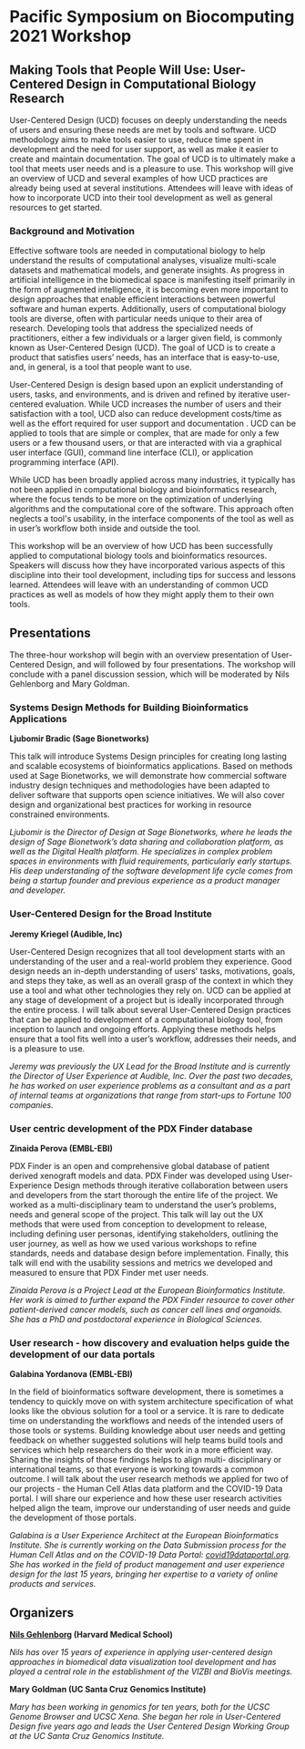 # Pacific Symposium on Biocomputing 2021 Workshop

## Making Tools that People Will Use: User-Centered Design in Computational Biology Research

User-Centered Design (UCD) focuses on deeply understanding the needs of users and ensuring these needs are met by tools and software. UCD methodology aims to make tools easier to use, reduce time spent in development and the need for user support, as well as make it easier to create and maintain documentation. The goal of UCD is to ultimately make a tool that meets user needs and is a pleasure to use. This workshop will give an overview of UCD and several examples of how UCD practices are already being used at several institutions. Attendees will leave with ideas of how to incorporate UCD into their tool development as well as general resources to get started.

### Background and Motivation
Effective software tools are needed in computational biology to help understand the results of computational analyses, visualize multi-scale datasets and mathematical models, and generate insights. As progress in artificial intelligence in the biomedical space is manifesting itself primarily in the form of augmented intelligence, it is becoming even more important to design approaches that enable efficient interactions between powerful software and human experts. Additionally, users of computational biology tools are diverse, often with particular needs unique to their area of research. Developing tools that address the specialized needs of practitioners, either a few individuals or a larger given field, is commonly known as User-Centered Design (UCD). The goal of UCD is to create a product that satisfies users’ needs, has an interface that is easy-to-use, and, in general, is a tool that people want to use. 

User-Centered Design is design based upon an explicit understanding of users, tasks, and environments, and is driven and refined by iterative user-centered evaluation. While UCD increases the number of users and their satisfaction with a tool, UCD also can reduce development costs/time as well as the effort required for user support and documentation . UCD can be applied to tools that are simple or complex, that are made for only a few users or a few thousand users, or that are interacted with via a graphical user interface (GUI), command line interface (CLI), or application programming interface (API).

While UCD has been broadly applied across many industries, it typically has not been applied in computational biology and bioinformatics research, where the focus tends to be more on the optimization of underlying algorithms and the computational core of the software. This approach often neglects a tool's usability, in the interface components of the tool as well as in user’s workflow both inside and outside the tool.

This workshop will be an overview of how UCD has been successfully applied to computational biology tools and bioinformatics resources. Speakers will discuss how they have incorporated various aspects of this discipline into their tool development, including tips for success and lessons learned. Attendees will leave with an understanding of common UCD practices as well as models of how they might apply them to their own tools.

## Presentations

The three-hour workshop will begin with an overview presentation of User-Centered Design, and will followed by four presentations. The workshop will conclude with a panel discussion session, which will be moderated by Nils Gehlenborg and Mary Goldman.

### Systems Design Methods for Building Bioinformatics Applications
**Ljubomir Bradic (Sage Bionetworks)**

This talk will introduce Systems Design principles for creating long lasting and scalable ecosystems of bioinformatics applications. Based on methods used at Sage Bionetworks, we will demonstrate how commercial software industry design techniques and methodologies have been adapted to deliver software that supports open science initiatives. We will also cover design and organizational best practices for working in resource constrained environments.

_Ljubomir is the Director of Design at Sage Bionetworks, where he leads the design of Sage Bionetwork’s data sharing and collaboration platform, as well as the Digital Health platform. He specializes in complex problem spaces in environments with fluid requirements, particularly early startups. His deep understanding of the software development life cycle comes from being a startup founder and previous experience as a product manager and developer._


### User-Centered Design for the Broad Institute
**Jeremy Kriegel (Audible, Inc)**

User-Centered Design recognizes that all tool development starts with an understanding of the user and a real-world problem they experience. Good design needs an in-depth understanding of users' tasks, motivations, goals, and steps they take, as well as an overall grasp of the context in which they use a tool and what other technologies they rely on. UCD can be applied at any stage of development of a project but is ideally incorporated through the entire process. I will talk about several User-Centered Design practices that can be applied to development of a computational biology tool, from inception to launch and ongoing efforts. Applying these methods helps ensure that a tool fits well into a user’s workflow, addresses their needs, and is a pleasure to use.

_Jeremy was previously the UX Lead for the Broad Institute and is currently the Director of User Experience at Audible, Inc. Over the past two decades, he has worked on user experience problems as a consultant and as a part of internal teams at organizations that range from start-ups to Fortune 100 companies._

### User centric development of the PDX Finder database
**Zinaida Perova (EMBL-EBI)**

PDX Finder is an open and comprehensive global database of patient derived xenograft models and data. PDX Finder was developed using User-Experience Design methods through iterative collaboration between users and developers from the start thorough the entire life of the project. We worked as a multi-disciplinary team to understand the user’s problems, needs and general scope of the project. This talk will lay out the UX methods that were used from conception to development to release, including defining user personas, identifying stakeholders, outlining the user journey, as well as how we used various workshops to refine standards, needs and database design before implementation. Finally, this talk will end with the usability sessions and metrics we developed and measured to ensure that PDX Finder met user needs.

_Zinaida Perova is a Project Lead at the European Bioinformatics Institute. Her work is aimed to further expand the PDX Finder resource to cover other patient-derived cancer models, such as cancer cell lines and organoids. She has a PhD and postdoctoral experience in Biological Sciences._

### User research - how discovery and evaluation helps guide the development of our data portals
**Galabina Yordanova (EMBL-EBI)**

In the field of bioinformatics software development, there is sometimes a tendency to quickly move on with system architecture specification of what looks like the obvious solution for a tool or a service. It is rare to dedicate time on understanding the workflows and needs of the intended users of those tools or systems. Building knowledge about user needs and getting feedback on whether suggested solutions will help teams build tools and services which help researchers do their work in a more efficient way. Sharing the insights of those findings helps to align multi- disciplinary or international teams, so that everyone is working towards a common outcome.
I will talk about the user research methods we applied for two of our projects - the Human Cell Atlas data platform and the COVID-19 Data portal. I will share our experience and how these user research activities helped align the team, improve our understanding of user needs and guide the development of those portals.

_Galabina is a User Experience Architect at the European Bioinformatics Institute. She is currently working on the Data Submission process for the Human Cell Atlas and on the COVID-19 Data Portal: [covid19dataportal.org](https://covid19dataportal.org). She has worked in the field of product management and user experience design for the last 15 years, bringing her expertise to a variety of online products and services._

## Organizers

**[Nils Gehlenborg](http://gehlenborglab.org) (Harvard Medical School)**

_Nils has over 15 years of experience in applying user-centered design approaches in biomedical data visualization tool development and has played a central role in the establishment of the VIZBI and BioVis meetings._

**Mary Goldman (UC Santa Cruz Genomics Institute)**

_Mary has been working in genomics for ten years, both for the UCSC Genome Browser and UCSC Xena. She began her role in User-Centered Design five years ago and leads the User Centered Design Working Group at the UC Santa Cruz Genomics Institute._
